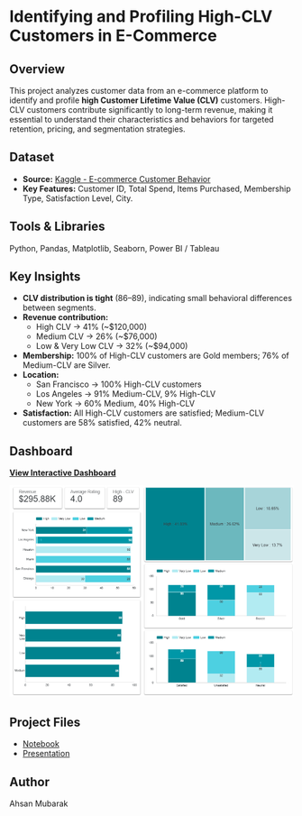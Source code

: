 # Identifying and Profiling High-CLV Customers in E-Commerce

## Overview
This project analyzes customer data from an e-commerce platform to identify and profile **high Customer Lifetime Value (CLV)** customers. High-CLV customers contribute significantly to long-term revenue, making it essential to understand their characteristics and behaviors for targeted retention, pricing, and segmentation strategies.

## Dataset
- **Source:** [Kaggle - E-commerce Customer Behavior](https://www.kaggle.com/datasets/uom190346a/e-commerce-customer-behavior-dataset)
- **Key Features:** Customer ID, Total Spend, Items Purchased, Membership Type, Satisfaction Level, City.

## Tools & Libraries
Python, Pandas, Matplotlib, Seaborn, Power BI / Tableau

## Key Insights
- **CLV distribution is tight** (86–89), indicating small behavioral differences between segments.
- **Revenue contribution:**  
  - High CLV → 41% (~$120,000)  
  - Medium CLV → 26% (~$76,000)  
  - Low & Very Low CLV → 32% (~$94,000)
- **Membership:** 100% of High-CLV customers are Gold members; 76% of Medium-CLV are Silver.
- **Location:**  
  - San Francisco → 100% High-CLV customers  
  - Los Angeles → 91% Medium-CLV, 9% High-CLV  
  - New York → 60% Medium, 40% High-CLV
- **Satisfaction:** All High-CLV customers are satisfied; Medium-CLV customers are 58% satisfied, 42% neutral.

## Dashboard
[**View Interactive Dashboard**](https://lookerstudio.google.com/reporting/425dc128-37db-451b-bc27-96a9714d274e)

![Dashboard Preview](Dashboard_preview.png)

## Project Files
- [Notebook](identifying-and-profiling-high-clv-customers.ipynb)
- [Presentation](Identifying%20and%20Profiling%20High-CLV%20Customers%20in%20E-Commerce.pptx)

## Author
Ahsan Mubarak
